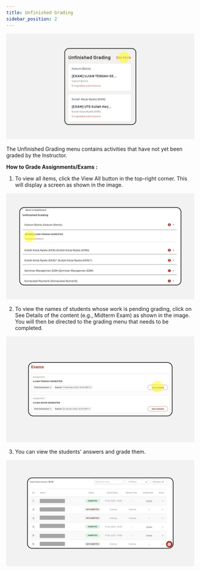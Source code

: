 ```yaml
---
title: Unfinished Grading
sidebar_position: 2
---
```

![](/img/degree-lecture-penilaian-belum-selesai-9.jpg)

The Unfinished Grading menu contains activities that have not yet been graded by the Instructor.

**How to Grade Assignments/Exams :**

1. To view all items, click the View All button in the top-right corner. This will display a screen as shown in the image.

![](/img/degree-lecture-penilaian-belum-selesai-10.jpg)

2. To view the names of students whose work is pending grading, click on See Details of the content (e.g., Midterm Exam) as shown in the image. You will then be directed to the grading menu that needs to be completed.

![](/img/degree-lecture-penilaian-belum-selesai-11.jpg)

3. You can view the students' answers and grade them.

![](/img/degree-lecture-penilaian-belum-selesai-12.jpg)
